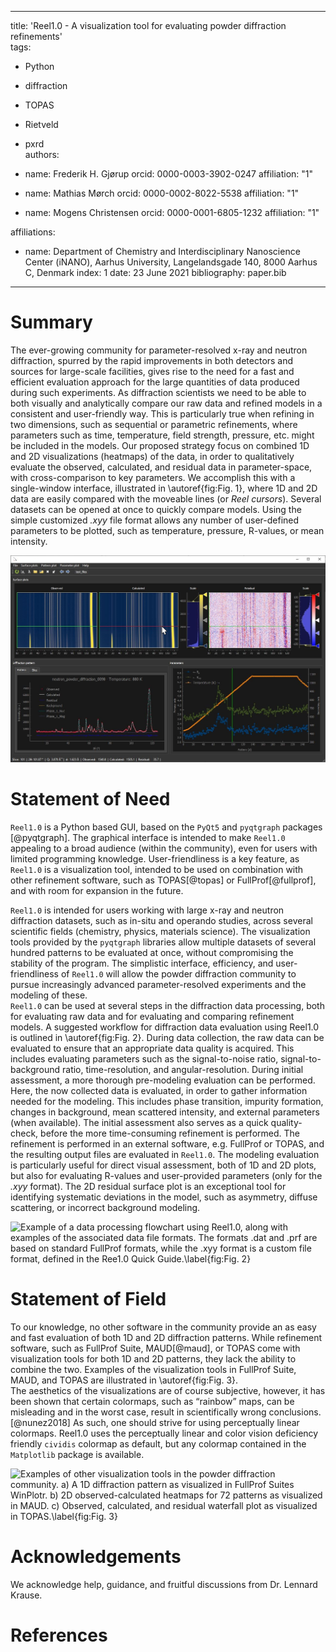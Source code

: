 
---
title: 'Reel1.0 - A visualization tool for evaluating powder diffraction refinements'  
tags:  
  - Python  
  - diffraction  
  - TOPAS  
  - Rietveld  
  - pxrd  
authors:  
- name: Frederik H. Gjørup
  orcid: 0000-0003-3902-0247
  affiliation: "1"

- name: Mathias Mørch
  orcid: 0000-0002-8022-5538
  affiliation: "1"

- name: Mogens Christensen
  orcid: 0000-0001-6805-1232
  affiliation: "1"

affiliations:
 - name: Department of Chemistry and Interdisciplinary Nanoscience Center (iNANO), Aarhus University, Langelandsgade 140, 8000 Aarhus C, Denmark
   index: 1
date: 23 June 2021
bibliography: paper.bib

---

# Summary
The ever-growing  community for parameter-resolved x-ray and neutron diffraction, spurred by the rapid improvements in both detectors and sources for large-scale facilities, gives rise to the need for a fast and efficient evaluation approach for the large quantities of data produced during such experiments. As diffraction scientists we need to be able to both visually and analytically compare our raw data and refined models in a consistent and user-friendly way. This is particularly true when refining in two dimensions, such as sequential or parametric refinements, where parameters such as time, temperature, field strength, pressure, etc. might be included in the models. Our proposed strategy focus on combined 1D and 2D visualizations (heatmaps) of the data, in order to qualitatively evaluate the observed, calculated, and residual data in parameter-space, with cross-comparison to key parameters. We accomplish this with a single-window interface, illustrated in \autoref{fig:Fig. 1}, where 1D and 2D data are easily compared with the moveable lines (or *Reel cursors*). Several datasets can be opened at once to quickly compare models. Using the simple customized *.xyy* file format allows any number of user-defined parameters to be plotted, such as temperature, pressure, R-values, or mean intensity.  

![Illustration of the single-window interface of Reel1.0. The interface is divided in three main sections: 2D surface plots (heatmaps), 1D diffraction pattern plot, and 1D parameter plot.\label{fig:Fig. 1}](figure_1.tiff)

# Statement of Need

`Reel1.0` is a Python based GUI, based on the `PyQt5` and `pyqtgraph` packages [@pyqtgraph]. The graphical interface is intended to make `Reel1.0` appealing to a broad audience (within the community), even for users with limited programming knowledge. User-friendliness is a key feature, as `Reel1.0` is a visualization tool, intended to be used on combination with other refinement software, such as TOPAS[@topas] or FullProf[@fullprof], and with room for expansion in the future.

`Reel1.0` is intended for users working with large x-ray and neutron diffraction datasets, such as in-situ and operando studies, across several scientific fields (chemistry, physics, materials science). The visualization tools provided by the `pyqtgraph` libraries allow multiple datasets of several hundred patterns to be evaluated at once, without compromising the stability of the program. The simplistic interface, efficiency, and user-friendliness of `Reel1.0` will allow the powder diffraction community to pursue increasingly advanced parameter-resolved experiments and the modeling of these.  
`Reel1.0` can be used at several steps in the diffraction data processing, both for evaluating raw data and for evaluating and comparing refinement models. A suggested workflow for diffraction data evaluation using Reel1.0 is outlined in \autoref{fig:Fig. 2}. During data collection, the raw data can be evaluated to ensure that an appropriate data quality is acquired. This includes evaluating parameters such as the signal-to-noise ratio, signal-to-background ratio, time-resolution, and angular-resolution. During initial assessment, a more thorough pre-modeling evaluation can be performed. Here, the now collected data is evaluated, in order to gather information needed for the modeling. This includes phase transition, impurity formation, changes in background, mean scattered intensity, and external parameters (when available). The initial assessment also serves as a quick quality-check, before the more time-consuming refinement is performed. The refinement is performed in an external software, e.g. FullProf or TOPAS, and the resulting output files are evaluated in `Reel1.0`. The modeling evaluation is particularly useful for direct visual assessment, both of 1D and 2D plots, but also for evaluating R-values and user-provided parameters (only for the *.xyy* format). The 2D residual surface plot is an exceptional tool for identifying systematic deviations in the model, such as asymmetry, diffuse scattering, or incorrect background modeling.  

![Example of a data processing flowchart using Reel1.0, along with examples of the associated data file formats. The formats .dat and .prf are based on standard FullProf formats, while the .xyy format is a custom file format, defined in the Ree1.0 Quick Guide.\label{fig:Fig. 2}](figure_2.tiff)  

# Statement of Field

To our knowledge, no other software in the community provide an as easy and fast evaluation of both 1D and 2D diffraction patterns. While refinement software, such as FullProf Suite, MAUD[@maud], or TOPAS come with visualization tools for both 1D and 2D patterns, they lack the ability to combine the two. Examples of the visualization tools in FullProf Suite, MAUD, and TOPAS are illustrated in \autoref{fig:Fig. 3}.	
The aesthetics of the visualizations are of course subjective, however, it has been shown that certain colormaps, such as “rainbow” maps, can be misleading and in the worst case, result in scientifically wrong conclusions.[@nunez2018] As such, one should strive for using perceptually linear colormaps. Reel1.0 uses the perceptually linear and color vision deficiency friendly `cividis` colormap as default, but any colormap contained in the `Matplotlib` package is available.  

![Examples of other visualization tools in the powder diffraction community. a) A 1D diffraction pattern as visualized in FullProf Suites WinPlotr. b) 2D observed-calculated heatmaps for 72 patterns as visualized in MAUD. c) Observed, calculated, and residual waterfall plot as visualized in TOPAS.\label{fig:Fig. 3}](figure_3.tiff)  

# Acknowledgements

We acknowledge help, guidance, and fruitful discussions from Dr. Lennard Krause.

# References
